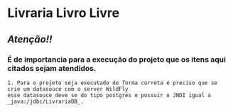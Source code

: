 # Livraria Livro Livre  
## _Atenção!!_  
### É de importancia para a execução do projeto que os itens aqui citados sejam atendidos.  

	1. Para o projeto seja executado de forma correta é preciso que se crie um datasouce com o server WildFly  
	esse datasouce deve se do tipo postgres e possuir o JNDI igual a _java:/jdbc/LivrariaDB_.
